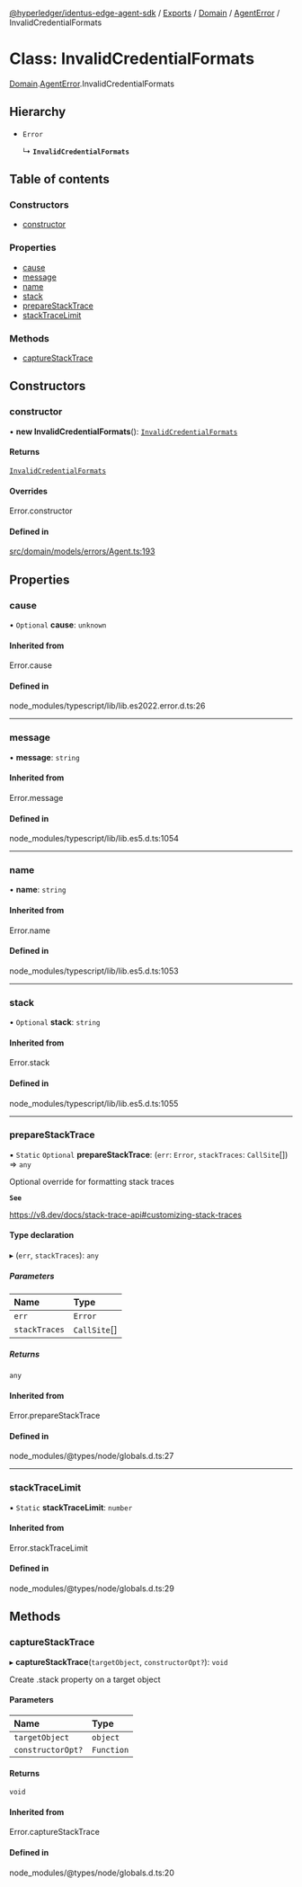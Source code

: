 [@hyperledger/identus-edge-agent-sdk](../README.md) / [Exports](../modules.md) / [Domain](../modules/Domain.md) / [AgentError](../modules/Domain.AgentError.md) / InvalidCredentialFormats

# Class: InvalidCredentialFormats

[Domain](../modules/Domain.md).[AgentError](../modules/Domain.AgentError.md).InvalidCredentialFormats

## Hierarchy

- `Error`

  ↳ **`InvalidCredentialFormats`**

## Table of contents

### Constructors

- [constructor](Domain.AgentError.InvalidCredentialFormats.md#constructor)

### Properties

- [cause](Domain.AgentError.InvalidCredentialFormats.md#cause)
- [message](Domain.AgentError.InvalidCredentialFormats.md#message)
- [name](Domain.AgentError.InvalidCredentialFormats.md#name)
- [stack](Domain.AgentError.InvalidCredentialFormats.md#stack)
- [prepareStackTrace](Domain.AgentError.InvalidCredentialFormats.md#preparestacktrace)
- [stackTraceLimit](Domain.AgentError.InvalidCredentialFormats.md#stacktracelimit)

### Methods

- [captureStackTrace](Domain.AgentError.InvalidCredentialFormats.md#capturestacktrace)

## Constructors

### constructor

• **new InvalidCredentialFormats**(): [`InvalidCredentialFormats`](Domain.AgentError.InvalidCredentialFormats.md)

#### Returns

[`InvalidCredentialFormats`](Domain.AgentError.InvalidCredentialFormats.md)

#### Overrides

Error.constructor

#### Defined in

[src/domain/models/errors/Agent.ts:193](https://github.com/hyperledger/identus-edge-agent-sdk-ts/blob/f2306959fcea168d196649eedb6a342635865544/src/domain/models/errors/Agent.ts#L193)

## Properties

### cause

• `Optional` **cause**: `unknown`

#### Inherited from

Error.cause

#### Defined in

node_modules/typescript/lib/lib.es2022.error.d.ts:26

___

### message

• **message**: `string`

#### Inherited from

Error.message

#### Defined in

node_modules/typescript/lib/lib.es5.d.ts:1054

___

### name

• **name**: `string`

#### Inherited from

Error.name

#### Defined in

node_modules/typescript/lib/lib.es5.d.ts:1053

___

### stack

• `Optional` **stack**: `string`

#### Inherited from

Error.stack

#### Defined in

node_modules/typescript/lib/lib.es5.d.ts:1055

___

### prepareStackTrace

▪ `Static` `Optional` **prepareStackTrace**: (`err`: `Error`, `stackTraces`: `CallSite`[]) => `any`

Optional override for formatting stack traces

**`See`**

https://v8.dev/docs/stack-trace-api#customizing-stack-traces

#### Type declaration

▸ (`err`, `stackTraces`): `any`

##### Parameters

| Name | Type |
| :------ | :------ |
| `err` | `Error` |
| `stackTraces` | `CallSite`[] |

##### Returns

`any`

#### Inherited from

Error.prepareStackTrace

#### Defined in

node_modules/@types/node/globals.d.ts:27

___

### stackTraceLimit

▪ `Static` **stackTraceLimit**: `number`

#### Inherited from

Error.stackTraceLimit

#### Defined in

node_modules/@types/node/globals.d.ts:29

## Methods

### captureStackTrace

▸ **captureStackTrace**(`targetObject`, `constructorOpt?`): `void`

Create .stack property on a target object

#### Parameters

| Name | Type |
| :------ | :------ |
| `targetObject` | `object` |
| `constructorOpt?` | `Function` |

#### Returns

`void`

#### Inherited from

Error.captureStackTrace

#### Defined in

node_modules/@types/node/globals.d.ts:20
